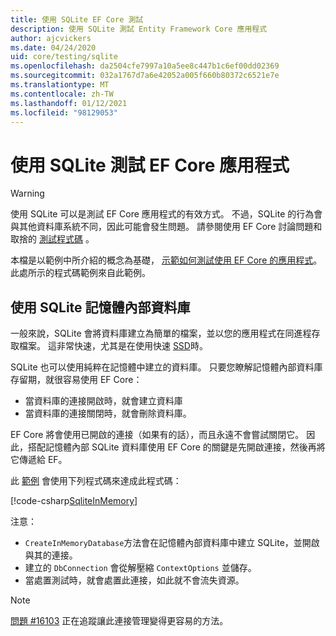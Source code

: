 ```yaml
---
title: 使用 SQLite EF Core 測試
description: 使用 SQLite 測試 Entity Framework Core 應用程式
author: ajcvickers
ms.date: 04/24/2020
uid: core/testing/sqlite
ms.openlocfilehash: da2504cfe7997a10a5ee8c447b1c6ef00dd02369
ms.sourcegitcommit: 032a1767d7a6e42052a005f660b80372c6521e7e
ms.translationtype: MT
ms.contentlocale: zh-TW
ms.lasthandoff: 01/12/2021
ms.locfileid: "98129053"
---
```

# <a name="using-sqlite-to-test-an-ef-core-application"></a>使用 SQLite 測試 EF Core 應用程式

> [!WARNING]
> 使用 SQLite 可以是測試 EF Core 應用程式的有效方式。
> 不過，SQLite 的行為會與其他資料庫系統不同，因此可能會發生問題。
> 請參閱使用 EF Core 討論問題和取捨的 [測試程式碼](xref:core/testing/index) 。

本檔是以範例中所介紹的概念為基礎， [示範如何測試使用 EF Core 的應用程式](xref:core/testing/testing-sample)。
此處所示的程式碼範例來自此範例。

## <a name="using-sqlite-in-memory-databases"></a>使用 SQLite 記憶體內部資料庫

一般來說，SQLite 會將資料庫建立為簡單的檔案，並以您的應用程式在同進程存取檔案。
這非常快速，尤其是在使用快速 [SSD](https://en.wikipedia.org/wiki/Solid-state_drive)時。

SQLite 也可以使用純粹在記憶體中建立的資料庫。
只要您瞭解記憶體內部資料庫存留期，就很容易使用 EF Core：

* 當資料庫的連接開啟時，就會建立資料庫
* 當資料庫的連接關閉時，就會刪除資料庫。

EF Core 將會使用已開啟的連接（如果有的話），而且永遠不會嘗試關閉它。
因此，搭配記憶體內部 SQLite 資料庫使用 EF Core 的關鍵是先開啟連接，然後再將它傳遞給 EF。

此 [範例](xref:core/testing/testing-sample) 會使用下列程式碼來達成此程式碼：

[!code-csharp[SqliteInMemory](../../../samples/core/Miscellaneous/Testing/ItemsWebApi/Tests/SqliteInMemoryItemsControllerTest.cs?name=SqliteInMemory)]

注意：

* `CreateInMemoryDatabase`方法會在記憶體內部資料庫中建立 SQLite，並開啟與其的連接。
* 建立的 `DbConnection` 會從解壓縮 `ContextOptions` 並儲存。
* 當處置測試時，就會處置此連接，如此就不會流失資源。

> [!NOTE]
> [問題 #16103](https://github.com/dotnet/efcore/issues/16103) 正在追蹤讓此連接管理變得更容易的方法。

